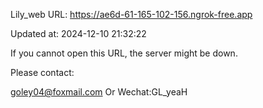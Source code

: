 Lily_web URL: https://ae6d-61-165-102-156.ngrok-free.app

Updated at: 2024-12-10 21:32:22

If you cannot open this URL, the server might be down.

Please contact: 

goley04@foxmail.com Or Wechat:GL_yeaH